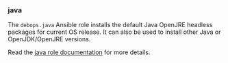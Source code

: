 ### java

The `debops.java` Ansible role installs the default Java OpenJRE
headless packages for current OS release. It can also be used to install
other Java or OpenJDK/OpenJRE versions.

Read the [java role documentation](https://docs.debops.org/en/master/ansible/roles/java/) for more details.

